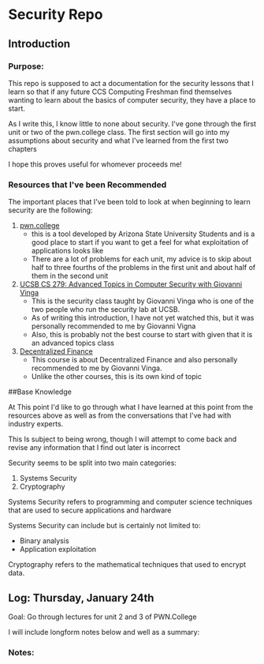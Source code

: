 # Security Repo

## Introduction

### Purpose:
This repo is supposed to act a documentation for the security lessons that I learn so that if any future CCS Computing Freshman find themselves wanting to learn about the basics of computer security, they have a place to start.

As I write this, I know little to none about security. I've gone through the first unit or two of the pwn.college class. The first section will go into my assumptions about security and what I've learned from the first two chapters

I hope this proves useful for whomever proceeds me!


### Resources that I've been Recommended

The important places that I've been told to look at when beginning to learn security are the following:

 1) [pwn.college](https://pwn.college)
    - this is a tool developed by Arizona State University Students and is a good place to start if you want to get a feel for what exploitation of applications looks like
    - There are a lot of problems for each unit, my advice is to skip about half to three fourths of the problems in the first unit and about half of them in the second unit
 2) [UCSB CS 279: Advanced Topics in Computer Security with Giovanni Vinga](https://www.youtube.com/watch?v=NNDm8lRCb20&list=PL5H0SXHF1jMVpMEEcddvGJ_ZhqFwxmpO5&ab_channel=GiovanniVigna)
    - This is the security class taught by Giovanni Vinga who is one of the two people who run the security lab at UCSB.
    - As of writing this introduction, I have not yet watched this, but it was personally recommended to me by Giovanni Vigna
    - Also, this is probably not the best course to start with given that it is an advanced topics class
 3) [Decentralized Finance](https://defi-learning.org/)
    - This course is about Decentralized Finance and also personally recommended to me by Giovanni Vinga.
    - Unlike the other courses, this is its own kind of topic

##Base Knowledge

At This point I'd like to go through what I have learned at this point from the resources above as well as from the conversations that I've had with industry experts.

This Is subject to being wrong, though I will attempt to come back and revise any information that I find out later is incorrect

Security seems to be split into two main categories:
1) Systems Security
2) Cryptography

Systems Security refers to programming and computer science techniques that are used to secure applications and hardware

Systems Security can include but is certainly not limited to:
- Binary analysis
- Application exploitation

Cryptography refers to the mathematical techniques that used to encrypt data.

## Log: Thursday, January 24th

Goal: Go through lectures for unit 2 and 3 of PWN.College

I will include longform notes below and well as a summary:

### Notes:







